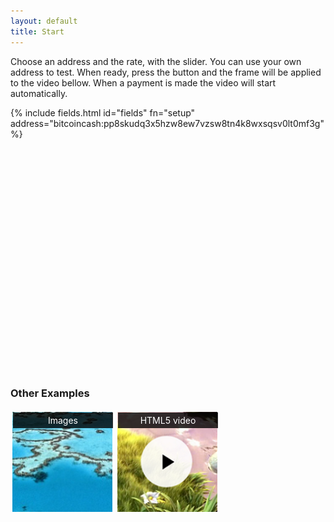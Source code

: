 ```yaml
---
layout: default
title: Start
---
```


Choose an address and the rate, with the slider. You can use your own address to test. When ready, press the button and the frame will be applied to the video bellow. When a payment is made the video will start automatically.

{% include fields.html id="fields" fn="setup" address="bitcoincash:pp8skudq3x5hzw8ew7vzsw8tn4k8wxsqsv0lt0mf3g" %}

<div style="width: 640px; height: 360px; position: relative;">
  <div id="video"></div>
  <div id="countdown"
       style="position: absolute; display: none; bottom: 40px; right: 10px; padding: 4px; background-color: white;"></div>
</div>

<script>
  var tag = document.createElement('script');
  tag.src = "https://www.youtube.com/iframe_api";
  var firstScriptTag = document.getElementsByTagName('script')[0];
  firstScriptTag.parentNode.insertBefore(tag, firstScriptTag);

  var player;
  function onYouTubeIframeAPIReady() {
    player = new YT.Player('video', {
      height: '360',
      width: '640',
      videoId: 'OE3QTbgh-p8'
    });
  }

  function setup(address, rate) {
    let frame = new MoneyFrame({
      id: 'video',
      rate: rate,
      address: address
    });

    frame.paidEvent.register(function() {
      player.playVideo();
    });

    frame.unpaidEvent.register(function() {
      player.pauseVideo();
      countdown.style.display = 'none';
    });

    frame.countdownEvent.register(function(status) {
      let seconds = Math.floor((status.paidUntil - Date.now()) / 1000);
      countdown.style.display = 'block';
      countdown.innerHTML = seconds + " seconds remaining";
    });
  }
</script>

### Other Examples

<style type="text/css">
  .samples {
    height: 180px;
  }

  .square {
    padding: 4px;
    float: left;
    width: 160px;
    height: 160px;
    position: relative;
  }

  .square a {
    text-align: center;
    text-decoration: none;
    display: inline-block;
    height: 100%;
    width: 100%;
  }

  .square a span {
    color: white;
    background-color: rgba(0, 0, 0, 0.8);
    display: inline-block;
    padding: 4px 0px;
    width: 100%;
    position: relative;
    z-index: 1;
  }

  .square img {
    position: absolute;
    top: 3px;
    left: 3px;
    width: 160px;
  }
</style>

<div class="samples">
  <div class="square">
    <a href="images.html">
      <span>Images</span>
      <img src="resources/images/images.png"></img>
    </a>
  </div>

  <div class="square">
    <a href="html5video.html">
      <span>HTML5 video</span>
      <img src="resources/images/html5video.png"></img>
    </a>
  </div>
</div>

<script src="resources/javascript/moneyframe.bundle.js"></script>
